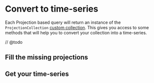 # Convert to time-series

Each Projection based query will return an instance of the `ProjectionCollection` [custom collection](https://laravel.com/docs/8.x/eloquent-collections#custom-collections).
This gives you access to some methods that will help you to convert your collection into a time-series.

// @todo

## Fill the missing projections

## Get your time-series